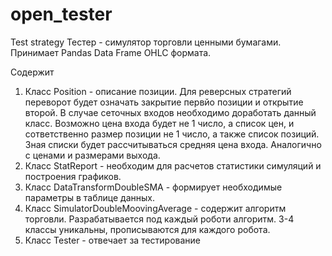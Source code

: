 # open_tester
Test strategy
Тестер - симулятор торговли ценными бумагами. Принимает Pandas Data Frame OHLC формата.

Содержит
1. Класс Position - описание позиции. Для реверсных стратегий переворот будет означать закрытие первйо позиции и открытие второй. В случае сеточных входов необходимо доработать данный класс. Возможно цена входа будет не 1 число, а список цен, и сответственно размер позиции не 1 число, а также список позиций. Зная списки будет рассчитываться средняя цена входа. Аналогично с ценами и размерами выхода. 
2. Класс StatReport - необходим для расчетов статистики симуляций и построения графиков.
3. Класс DataTransformDoubleSMA - формирует необходимые параметры в таблице данных. 
4. Класс SimulatorDoubleMoovingAverage - содержит алгоритм торговли. Разрабатывается под каждый роботи  алгоритм.
3-4 классы уникальны, прописываются для каждого робота.
5. Класс Tester - отвечает за тестирование

